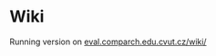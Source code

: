 # Wiki

Running version on [eval.comparch.edu.cvut.cz/wiki/](https://eval.comparch.edu.cvut.cz/wiki/)